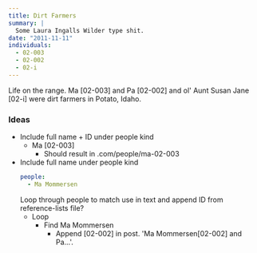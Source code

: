 ```yaml
---
title: Dirt Farmers
summary: |
  Some Laura Ingalls Wilder type shit.
date: "2011-11-11"
individuals:
  - 02-003
  - 02-002
  - 02-i
---
```


Life on the range. Ma [02-003] and Pa [02-002] and ol' Aunt Susan Jane [02-i] were dirt farmers in Potato, Idaho.

### Ideas

- Include full name + ID under people kind
  - Ma [02-003]
    - Should result in .com/people/ma-02-003
- Include full name under people kind
  ```yaml
  people:
    - Ma Mommersen
  ```
  Loop through people to match use in text and append ID from reference-lists file?
  - Loop
    - Find Ma Mommersen
      - Append [02-002] in post. 'Ma Mommersen[02-002] and Pa...'.

